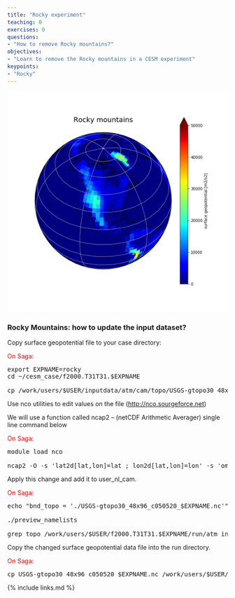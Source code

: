 ```yaml
---
title: "Rocky experiment"
teaching: 0
exercises: 0
questions:
- "How to remove Rocky mountains?"
objectives:
- "Learn to remove the Rocky mountains in a CESM experiment"
keypoints:
- "Rocky"
---
```

<img src="../fig/Rockies.png">

<h3 id="dataset"><b>Rocky Mountains</b>: how to update the input dataset?</h3>

Copy surface geopotential file to your case directory:


<font color="red">On Saga:</font>

<pre>
export EXPNAME=rocky
cd ~/cesm_case/f2000.T31T31.$EXPNAME

cp /work/users/$USER/inputdata/atm/cam/topo/USGS-gtopo30_48x96_c050520.nc .
</pre>

Use nco utilities to edit values on the file (http://nco.sourgeforce.net)

We will use a function called ncap2 – (netCDF Arithmetic Averager) single line command below

<font color="red">On Saga:</font>

<pre>module load nco

ncap2 -O -s 'lat2d[lat,lon]=lat ; lon2d[lat,lon]=lon' -s 'omask=(lat2d >= 30.0 && lat2d <= 50.0) && (lon2d >=235.0 && lon2d <= 260.0)' -s 'PHIS=(PHIS*(1-omask))' USGS-gtopo30_48x96_c050520.nc  USGS-gtopo30_48x96_c050520_$EXPNAME.nc
</pre>

Apply this change and add it to user_nl_cam.

<font color="red">On Saga:</font>

<pre>echo "bnd_topo = './USGS-gtopo30_48x96_c050520_$EXPNAME.nc'" >> user_nl_cam 	

./preview_namelists

grep topo /work/users/$USER/f2000.T31T31.$EXPNAME/run/atm_in
</pre>


Copy the changed surface geopotential data file into the run directory.

<font color="red">On Saga:</font>

<pre>cp USGS-gtopo30_48x96_c050520_$EXPNAME.nc /work/users/$USER/f2000.T31T31.$EXPNAME/run/.
</pre>


{% include links.md %}

